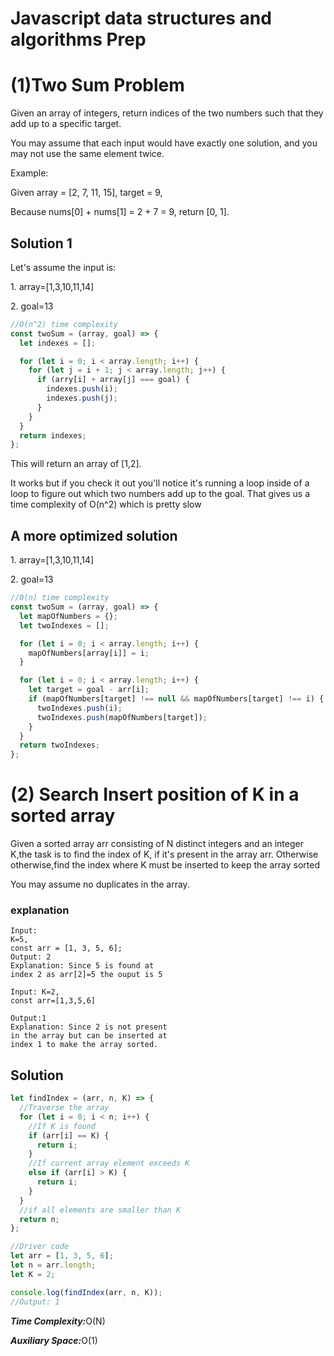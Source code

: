 # Javascript data structures and algorithms Prep

# (1)Two Sum Problem

Given an array of integers, return indices of the two numbers
such that they add up to a specific target.

You may assume that each input would have exactly one solution,
and you may not use the same element twice.

Example:

Given array = [2, 7, 11, 15], target = 9,

Because nums[0] + nums[1] = 2 + 7 = 9,
return [0, 1].

## Solution 1

<p>Let's assume the input is:</p>

<p>
1. array=[1,3,10,11,14]
</p>
<p>
2. goal=13
</p>

```js
//O(n^2) time complexity
const twoSum = (array, goal) => {
  let indexes = [];

  for (let i = 0; i < array.length; i++) {
    for (let j = i + 1; j < array.length; j++) {
      if (arry[i] + array[j] === goal) {
        indexes.push(i);
        indexes.push(j);
      }
    }
  }
  return indexes;
};
```

This will return an array of [1,2].

<p>It works but if you check it out you'll notice it's running
a loop inside of a loop to figure out which two numbers add up to the goal.
That gives us a time complexity of O(n^2) which is pretty slow
</p>

## A more optimized solution

<p>1. array=[1,3,10,11,14]</p>
<p>2. goal=13</p>

```js
//0(n) time complexity
const twoSum = (array, goal) => {
  let mapOfNumbers = {};
  let twoIndexes = [];

  for (let i = 0; i < array.length; i++) {
    mapOfNumbers[array[i]] = i;
  }

  for (let i = 0; i < array.length; i++) {
    let target = goal - arr[i];
    if (mapOfNumbers[target] !== null && mapOfNumbers[target] !== i) {
      twoIndexes.push(i);
      twoIndexes.push(mapOfNumbers[target]);
    }
  }
  return twoIndexes;
};
```

# (2) Search Insert position of K in a sorted array

Given a sorted array arr consisting of N distinct integers
and an integer K,the task is to find the index of K, if it's present in the array
arr.
Otherwise otherwise,find the index where K must be inserted to keep the array sorted

You may assume no duplicates in the array.

### explanation

```
Input:
K=5,
const arr = [1, 3, 5, 6];
Output: 2
Explanation: Since 5 is found at
index 2 as arr[2]=5 the ouput is 5
```

```
Input: K=2,
const arr=[1,3,5,6]

Output:1
Explanation: Since 2 is not present
in the array but can be inserted at
index 1 to make the array sorted.
```

## Solution

```js
let findIndex = (arr, n, K) => {
  //Traverse the array
  for (let i = 0; i < n; i++) {
    //If K is found
    if (arr[i] == K) {
      return i;
    }
    //If current array element exceeds K
    else if (arr[i] > K) {
      return i;
    }
  }
  //if all elements are smaller than K
  return n;
};

//Driver code
let arr = [1, 3, 5, 6];
let n = arr.length;
let K = 2;

console.log(findIndex(arr, n, K));
//Output: 1
```

<p><b><i>Time Complexity:</i></b>O(N)</p>
<p><b><i>Auxiliary Space:</i></b>O(1)</p>
